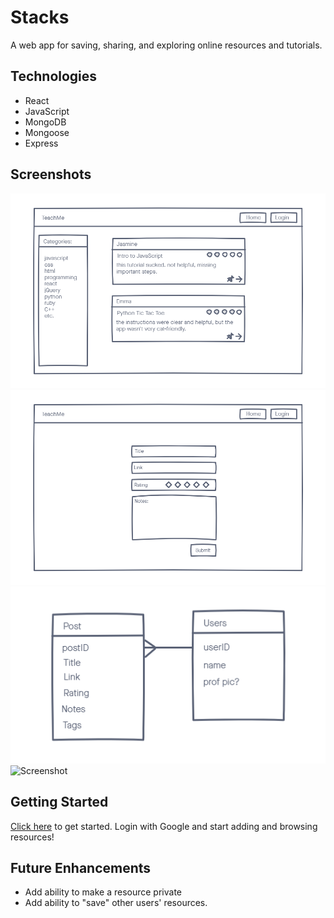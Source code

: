 # Stacks
A web app for saving, sharing, and exploring online resources and tutorials.

## Technologies
- React
- JavaScript
- MongoDB
- Mongoose
- Express

## Screenshots
![wireframe](./public/screenshots/Wireframe_Home.png)
![wireframe](./public/screenshots/Wireframe_Add_Edit.png)
![Entity Relationship Diagram](./public/screenshots/ERD.png)
![Screenshot](./public/screenshots/screenshot.PNG)

## Getting Started
[Click here](https://teachme-resource-app.herokuapp.com/) to get started. Login with Google and start adding and browsing resources!

## Future Enhancements
- Add ability to make a resource private
- Add ability to "save" other users' resources.
